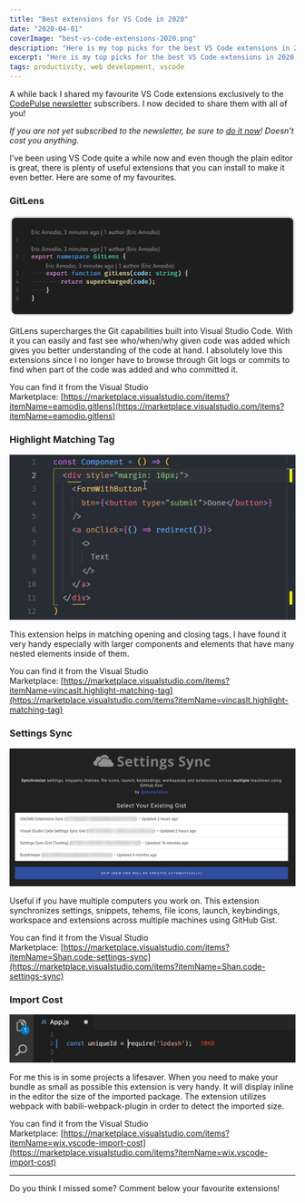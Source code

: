 ```yaml
---
title: "Best extensions for VS Code in 2020"
date: "2020-04-01"
coverImage: "best-vs-code-extensions-2020.png"
description: "Here is my top picks for the best VS Code extensions in 2020. These are a must have for every web developer using VS Code."
excerpt: "Here is my top picks for the best VS Code extensions in 2020. These are a must have for every web developer using VS Code."
tags: productivity, web development, vscode
---
```


A while back I shared my favourite VS Code extensions exclusively to the [CodePulse newsletter](/newsletter) subscribers. I now decided to share them with all of you!

_If you are not yet subscribed to the newsletter, be sure to [do it now](/newsletter)! Doesn't cost you anything._

I've been using VS Code quite a while now and even though the plain editor is great, there is plenty of useful extensions that you can install to make it even better. Here are some of my favourites.

### GitLens

![VS Code extension GitLens](./images/gitlens.png)

GitLens supercharges the Git capabilities built into Visual Studio Code. With it you can easily and fast see who/when/why given code was added which gives you better understanding of the code at hand. I absolutely love this extensions since I no longer have to browse through Git logs or commits to find when part of the code was added and who committed it.

You can find it from the Visual Studio Marketplace: [https://marketplace.visualstudio.com/items?itemName=eamodio.gitlens](https://marketplace.visualstudio.com/items?itemName=eamodio.gitlens)

### Highlight Matching Tag

![VS Code extension Highlight Matching Tag](./images/highlight-matching-tag.gif)

This extension helps in matching opening and closing tags. I have found it very handy especially with larger components and elements that have many nested elements inside of them.

You can find it from the Visual Studio Marketplace: [https://marketplace.visualstudio.com/items?itemName=vincaslt.highlight-matching-tag](https://marketplace.visualstudio.com/items?itemName=vincaslt.highlight-matching-tag)

### Settings Sync

![VS Code extension Settings Sync](./images/settings-sync.png)

Useful if you have multiple computers you work on. This extension synchronizes settings, snippets, tehems, file icons, launch, keybindings, workspace and extensions across multiple machines using GitHub Gist.

You can find it from the Visual Studio Marketplace: [https://marketplace.visualstudio.com/items?itemName=Shan.code-settings-sync](https://marketplace.visualstudio.com/items?itemName=Shan.code-settings-sync)

### Import Cost

![VS Code extension Import Cost](./images/import-cost.png)

For me this is in some projects a lifesaver. When you need to make your bundle as small as possible this extension is very handy. It will display inline in the editor the size of the imported package. The extension utilizes webpack with babili-webpack-plugin in order to detect the imported size.

You can find it from the Visual Studio Marketplace: [https://marketplace.visualstudio.com/items?itemName=wix.vscode-import-cost](https://marketplace.visualstudio.com/items?itemName=wix.vscode-import-cost)

---

Do you think I missed some? Comment below your favourite extensions!
